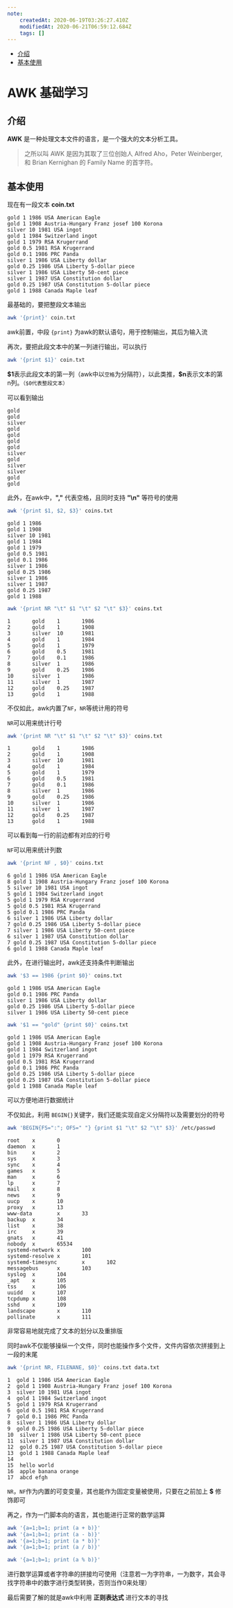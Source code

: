 ```yaml
---
note:
    createdAt: 2020-06-19T03:26:27.410Z
    modifiedAt: 2020-06-21T06:59:12.684Z
    tags: []
---
```

<!-- @import "[TOC]" {cmd="toc" depthFrom=2 depthTo=3 orderedList=false} -->

<!-- code_chunk_output -->

- [介绍](#介绍)
- [基本使用](#基本使用)

<!-- /code_chunk_output -->


# AWK 基础学习
## 介绍
**AWK** 是一种处理文本文件的语言，是一个强大的文本分析工具。

> 之所以叫 AWK 是因为其取了三位创始人 Alfred Aho，Peter Weinberger, 和 Brian Kernighan 的 Family Name 的首字符。
## 基本使用
现在有一段文本 **coin.txt**

```text
gold 1 1986 USA American Eagle
gold 1 1908 Austria-Hungary Franz josef 100 Korona
silver 10 1981 USA ingot
gold 1 1984 Switzerland ingot
gold 1 1979 RSA Krugerrand
gold 0.5 1981 RSA Krugerrand
gold 0.1 1986 PRC Panda
silver 1 1986 USA Liberty dollar
gold 0.25 1986 USA Liberty 5-dollar piece
silver 1 1986 USA Liberty 50-cent piece
silver 1 1987 USA Constitution dollar
gold 0.25 1987 USA Constitution 5-dollar piece
gold 1 1988 Canada Maple leaf
```

最基础的，要把整段文本输出

```bash
awk '{print}' coin.txt
```

awk前置，中段 `{print}` 为awk的默认语句，用于控制输出，其后为输入流

再次，要把此段文本中的某一列进行输出，可以执行

```bash
awk '{print $1}' coin.txt
```

**\$1**表示此段文本的第一列（awk中以`空格`为分隔符），以此类推，**\$n**表示文本的第n列。`（$0代表整段文本）`

可以看到输出

```text
gold
gold
silver
gold
gold
gold
gold
silver
gold
silver
silver
gold
gold
```

此外，在awk中，**","** 代表空格，且同时支持 **"\n"** 等符号的使用

```bash
awk '{print $1, $2, $3}' coins.txt
```

```text
gold 1 1986
gold 1 1908
silver 10 1981
gold 1 1984
gold 1 1979
gold 0.5 1981
gold 0.1 1986
silver 1 1986
gold 0.25 1986
silver 1 1986
silver 1 1987
gold 0.25 1987
gold 1 1988
```

```bash
awk '{print NR "\t" $1 "\t" $2 "\t" $3}' coins.txt
```

```text
1       gold    1       1986
2       gold    1       1908
3       silver  10      1981
4       gold    1       1984
5       gold    1       1979
6       gold    0.5     1981
7       gold    0.1     1986
8       silver  1       1986
9       gold    0.25    1986
10      silver  1       1986
11      silver  1       1987
12      gold    0.25    1987
13      gold    1       1988
```

不仅如此，awk内置了`NF`，`NR`等统计用的符号

`NR`可以用来统计行号

```bash
awk '{print NR "\t" $1 "\t" $2 "\t" $3}' coins.txt
```

```text
1       gold    1       1986
2       gold    1       1908
3       silver  10      1981
4       gold    1       1984
5       gold    1       1979
6       gold    0.5     1981
7       gold    0.1     1986
8       silver  1       1986
9       gold    0.25    1986
10      silver  1       1986
11      silver  1       1987
12      gold    0.25    1987
13      gold    1       1988
```

可以看到每一行的前边都有对应的行号

`NF`可以用来统计列数

```bash
awk '{print NF , $0}' coins.txt
```

```text
6 gold 1 1986 USA American Eagle
8 gold 1 1908 Austria-Hungary Franz josef 100 Korona
5 silver 10 1981 USA ingot
5 gold 1 1984 Switzerland ingot
5 gold 1 1979 RSA Krugerrand
5 gold 0.5 1981 RSA Krugerrand
5 gold 0.1 1986 PRC Panda
6 silver 1 1986 USA Liberty dollar
7 gold 0.25 1986 USA Liberty 5-dollar piece
7 silver 1 1986 USA Liberty 50-cent piece
6 silver 1 1987 USA Constitution dollar
7 gold 0.25 1987 USA Constitution 5-dollar piece
6 gold 1 1988 Canada Maple leaf
```

此外，在进行输出时，awk还支持条件判断输出

```bash
awk '$3 == 1986 {print $0}' coins.txt
```

```text
gold 1 1986 USA American Eagle
gold 0.1 1986 PRC Panda
silver 1 1986 USA Liberty dollar
gold 0.25 1986 USA Liberty 5-dollar piece
silver 1 1986 USA Liberty 50-cent piece
```

```bash
awk '$1 == "gold" {print $0}' coins.txt
```

```text
gold 1 1986 USA American Eagle
gold 1 1908 Austria-Hungary Franz josef 100 Korona
gold 1 1984 Switzerland ingot
gold 1 1979 RSA Krugerrand
gold 0.5 1981 RSA Krugerrand
gold 0.1 1986 PRC Panda
gold 0.25 1986 USA Liberty 5-dollar piece
gold 0.25 1987 USA Constitution 5-dollar piece
gold 1 1988 Canada Maple leaf
```

可以方便地进行数据统计

不仅如此，利用 `BEGIN{}`关键字，我们还能实现自定义分隔符以及需要划分的符号

```bash
awk 'BEGIN{FS=":"; OFS=" "} {print $1 "\t" $2 "\t" $3}' /etc/passwd
```

```text
root    x       0
daemon  x       1
bin     x       2
sys     x       3
sync    x       4
games   x       5
man     x       6
lp      x       7
mail    x       8
news    x       9
uucp    x       10
proxy   x       13
www-data        x       33
backup  x       34
list    x       38
irc     x       39
gnats   x       41
nobody  x       65534
systemd-network x       100
systemd-resolve x       101
systemd-timesync        x       102
messagebus      x       103
syslog  x       104
_apt    x       105
tss     x       106
uuidd   x       107
tcpdump x       108
sshd    x       109
landscape       x       110
pollinate       x       111
```

非常容易地就完成了文本的划分以及重排版

同时awk不仅能够操纵一个文件，同时也能操作多个文件，文件内容依次拼接到上一段的末尾
```bash
awk '{print NR, FILENANE, $0}' coins.txt data.txt
```

```text
1  gold 1 1986 USA American Eagle
2  gold 1 1908 Austria-Hungary Franz josef 100 Korona
3  silver 10 1981 USA ingot
4  gold 1 1984 Switzerland ingot
5  gold 1 1979 RSA Krugerrand
6  gold 0.5 1981 RSA Krugerrand
7  gold 0.1 1986 PRC Panda
8  silver 1 1986 USA Liberty dollar
9  gold 0.25 1986 USA Liberty 5-dollar piece
10  silver 1 1986 USA Liberty 50-cent piece
11  silver 1 1987 USA Constitution dollar
12  gold 0.25 1987 USA Constitution 5-dollar piece
13  gold 1 1988 Canada Maple leaf
14
15  hello world
16  apple banana orange
17  abcd efgh
```


`NR`，`NF`作为内置的可变变量，其也能作为固定变量被使用，只要在之前加上 **\$** 修饰即可

再之，作为一门脚本向的语言，其也能进行正常的数学运算

```bash
awk '{a=1;b=1; print (a + b)}'
awk '{a=1;b=1; print (a - b)}'
awk '{a=1;b=1; print (a * b)}'
awk '{a=1;b=1; print (a / b)}'

awk '{a=1;b=1; print (a % b)}'
```

进行数学运算或者字符串的拼接均可使用（注意若一为字符串，一为数字，其会寻找字符串中的数字进行类型转换，否则当作0来处理）

最后需要了解的就是awk中利用 **正则表达式** 进行文本的寻找

<!--
#TODO: 学习正则表达式相关内容，并将剩下的文本进行补充，修订，保存
-->

